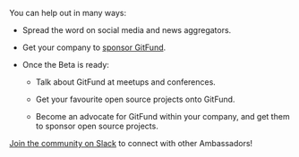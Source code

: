 You can help out in many ways:

* Spread the word on social media and news aggregators.

* Get your company to [sponsor GitFund](/back.gitfund?plan=bronze).

* Once the Beta is ready:

  * Talk about GitFund at meetups and conferences.

  * Get your favourite open source projects onto GitFund.

  * Become an advocate for GitFund within your company, and get them to sponsor
    open source projects.

[Join the community on Slack](/community) to connect with other Ambassadors!
